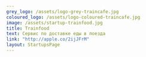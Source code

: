 ```yaml
---
grey_logo: /assets/logo-grey-traincafe.jpg
coloured_logo: /assets/logo-coloured-traincafe.jpg
image: /assets/startup-trainfood.jpg
title: Trainfood
text: Сервис по доставке еды в поезда
link: "http://apple.co/2ijJFrM"
layout: StartupsPage
---
```

